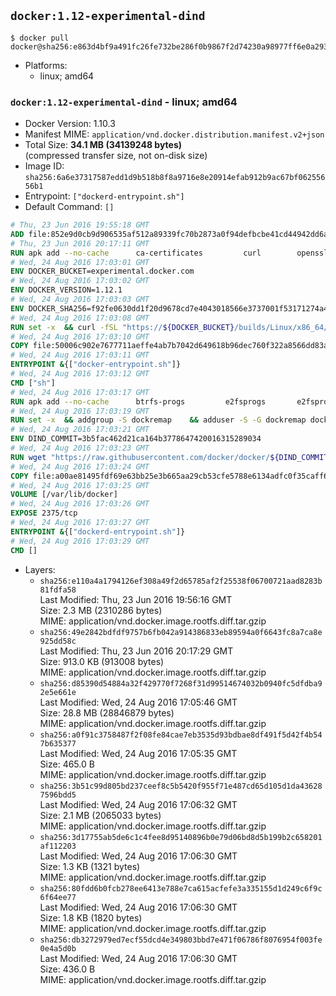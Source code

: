 ## `docker:1.12-experimental-dind`

```console
$ docker pull docker@sha256:e863d4bf9a491fc26fe732be286f0b9867f2d74230a98977ff6e0a2932becc6b
```

-	Platforms:
	-	linux; amd64

### `docker:1.12-experimental-dind` - linux; amd64

-	Docker Version: 1.10.3
-	Manifest MIME: `application/vnd.docker.distribution.manifest.v2+json`
-	Total Size: **34.1 MB (34139248 bytes)**  
	(compressed transfer size, not on-disk size)
-	Image ID: `sha256:6a6e37317587edd1d9b518b8f8a9716e8e20914efab912b9ac67bf06255656b1`
-	Entrypoint: `["dockerd-entrypoint.sh"]`
-	Default Command: `[]`

```dockerfile
# Thu, 23 Jun 2016 19:55:18 GMT
ADD file:852e9d0cb9d906535af512a89339fc70b2873a0f94defbcbe41cd44942dd6ac8 in /
# Thu, 23 Jun 2016 20:17:11 GMT
RUN apk add --no-cache 		ca-certificates 		curl 		openssl
# Wed, 24 Aug 2016 17:03:01 GMT
ENV DOCKER_BUCKET=experimental.docker.com
# Wed, 24 Aug 2016 17:03:02 GMT
ENV DOCKER_VERSION=1.12.1
# Wed, 24 Aug 2016 17:03:03 GMT
ENV DOCKER_SHA256=f92fe0630dd1f20d9678cd7e4043018566e3737001f53171274a4a6ed6baaa08
# Wed, 24 Aug 2016 17:03:08 GMT
RUN set -x 	&& curl -fSL "https://${DOCKER_BUCKET}/builds/Linux/x86_64/docker-${DOCKER_VERSION}.tgz" -o docker.tgz 	&& echo "${DOCKER_SHA256} *docker.tgz" | sha256sum -c - 	&& tar -xzvf docker.tgz 	&& mv docker/* /usr/local/bin/ 	&& rmdir docker 	&& rm docker.tgz 	&& docker -v
# Wed, 24 Aug 2016 17:03:10 GMT
COPY file:50006c902e7677711aeffe4ab7b7042d649618b96dec760f322a8566dd83ab25 in /usr/local/bin/
# Wed, 24 Aug 2016 17:03:11 GMT
ENTRYPOINT &{["docker-entrypoint.sh"]}
# Wed, 24 Aug 2016 17:03:12 GMT
CMD ["sh"]
# Wed, 24 Aug 2016 17:03:17 GMT
RUN apk add --no-cache 		btrfs-progs 		e2fsprogs 		e2fsprogs-extra 		iptables 		xfsprogs 		xz
# Wed, 24 Aug 2016 17:03:19 GMT
RUN set -x 	&& addgroup -S dockremap 	&& adduser -S -G dockremap dockremap 	&& echo 'dockremap:165536:65536' >> /etc/subuid 	&& echo 'dockremap:165536:65536' >> /etc/subgid
# Wed, 24 Aug 2016 17:03:21 GMT
ENV DIND_COMMIT=3b5fac462d21ca164b3778647420016315289034
# Wed, 24 Aug 2016 17:03:23 GMT
RUN wget "https://raw.githubusercontent.com/docker/docker/${DIND_COMMIT}/hack/dind" -O /usr/local/bin/dind 	&& chmod +x /usr/local/bin/dind
# Wed, 24 Aug 2016 17:03:24 GMT
COPY file:a00ae81495fdf69e63bb25e3b665aa29cb53cfe5788e6134adfc0f35caff6295 in /usr/local/bin/
# Wed, 24 Aug 2016 17:03:25 GMT
VOLUME [/var/lib/docker]
# Wed, 24 Aug 2016 17:03:26 GMT
EXPOSE 2375/tcp
# Wed, 24 Aug 2016 17:03:27 GMT
ENTRYPOINT &{["dockerd-entrypoint.sh"]}
# Wed, 24 Aug 2016 17:03:29 GMT
CMD []
```

-	Layers:
	-	`sha256:e110a4a1794126ef308a49f2d65785af2f25538f06700721aad8283b81fdfa58`  
		Last Modified: Thu, 23 Jun 2016 19:56:16 GMT  
		Size: 2.3 MB (2310286 bytes)  
		MIME: application/vnd.docker.image.rootfs.diff.tar.gzip
	-	`sha256:49e2842bdfdf9757b6fb042a914386833eb89594a0f6643fc8a7ca8e925dd58c`  
		Last Modified: Thu, 23 Jun 2016 20:17:29 GMT  
		Size: 913.0 KB (913008 bytes)  
		MIME: application/vnd.docker.image.rootfs.diff.tar.gzip
	-	`sha256:d85390d54884a32f429770f7268f31d99514674032b0940fc5dfdba92e5e661e`  
		Last Modified: Wed, 24 Aug 2016 17:05:46 GMT  
		Size: 28.8 MB (28846879 bytes)  
		MIME: application/vnd.docker.image.rootfs.diff.tar.gzip
	-	`sha256:a0f91c3758487f2f08fe84cae7eb3535d93bdbae8df491f5d42f4b547b635377`  
		Last Modified: Wed, 24 Aug 2016 17:05:35 GMT  
		Size: 465.0 B  
		MIME: application/vnd.docker.image.rootfs.diff.tar.gzip
	-	`sha256:3b51c99d805bd237ceef8c5b5420f955f71e487cd65d105d1da436287596bdd5`  
		Last Modified: Wed, 24 Aug 2016 17:06:32 GMT  
		Size: 2.1 MB (2065033 bytes)  
		MIME: application/vnd.docker.image.rootfs.diff.tar.gzip
	-	`sha256:3d17755ab5de6c1c4fee8d95140896b0e79d06bd8d5b199b2c658201af112203`  
		Last Modified: Wed, 24 Aug 2016 17:06:30 GMT  
		Size: 1.3 KB (1321 bytes)  
		MIME: application/vnd.docker.image.rootfs.diff.tar.gzip
	-	`sha256:80fdd6b0fcb278ee6413e788e7ca615acfefe3a335155d1d249c6f9c6f64ee77`  
		Last Modified: Wed, 24 Aug 2016 17:06:30 GMT  
		Size: 1.8 KB (1820 bytes)  
		MIME: application/vnd.docker.image.rootfs.diff.tar.gzip
	-	`sha256:db3272979ed7ecf55dcd4e349803bbd7e471f06786f8076954f003fe0e4a5d0b`  
		Last Modified: Wed, 24 Aug 2016 17:06:30 GMT  
		Size: 436.0 B  
		MIME: application/vnd.docker.image.rootfs.diff.tar.gzip
